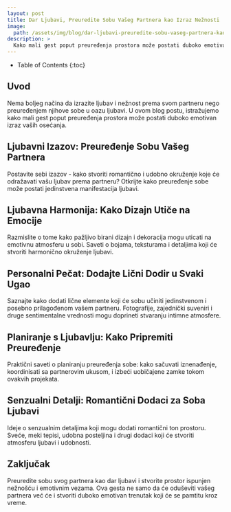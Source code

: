 ```yaml
---
layout: post
title: Dar Ljubavi, Preuredite Sobu Vašeg Partnera kao Izraz Nežnosti
image: 
  path: /assets/img/blog/dar-ljubavi-preuredite-sobu-vaseg-partnera-kao-izraz-neznosti_dubinsko_pranje_ba.png
description: >
  Kako mali gest poput preuređenja prostora može postati duboko emotivan izraz vaših osećanja.
---
```



- Table of Contents
{:toc}


## Uvod

Nema boljeg načina da izrazite ljubav i nežnost prema svom partneru nego preuređenjem njihove sobe u oazu ljubavi. U ovom blog postu, istražujemo kako mali gest poput preuređenja prostora može postati duboko emotivan izraz vaših osećanja.


## Ljubavni Izazov: Preuređenje Sobu Vašeg Partnera

Postavite sebi izazov - kako stvoriti romantično i udobno okruženje koje će odražavati vašu ljubav prema partneru? Otkrijte kako preuređenje sobe može postati jedinstvena manifestacija ljubavi.


## Ljubavna Harmonija: Kako Dizajn Utiče na Emocije

Razmislite o tome kako pažljivo birani dizajn i dekoracija mogu uticati na emotivnu atmosferu u sobi. Saveti o bojama, teksturama i detaljima koji će stvoriti harmonično okruženje ljubavi.


## Personalni Pečat: Dodajte Lični Dodir u Svaki Ugao

Saznajte kako dodati lične elemente koji će sobu učiniti jedinstvenom i posebno prilagođenom vašem partneru. Fotografije, zajednički suveniri i druge sentimentalne vrednosti mogu doprineti stvaranju intimne atmosfere.


## Planiranje s Ljubavlju: Kako Pripremiti Preuređenje

Praktični saveti o planiranju preuređenja sobe: kako sačuvati iznenađenje, koordinisati sa partnerovim ukusom, i izbeći uobičajene zamke tokom ovakvih projekata.


## Senzualni Detalji: Romantični Dodaci za Soba Ljubavi

Ideje o senzualnim detaljima koji mogu dodati romantični ton prostoru. Sveće, meki tepisi, udobna posteljina i drugi dodaci koji će stvoriti atmosferu ljubavi i udobnosti.


## Zaključak

Preuredite sobu svog partnera kao dar ljubavi i stvorite prostor ispunjen nežnošću i emotivnim vezama. Ova gesta ne samo da će oduševiti vašeg partnera već će i stvoriti duboko emotivan trenutak koji će se pamtitu kroz vreme.